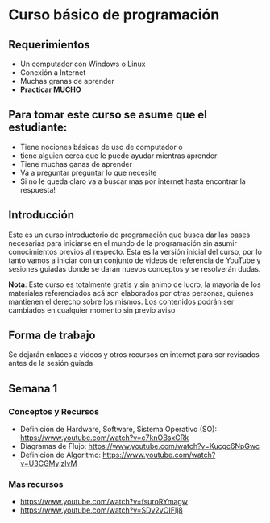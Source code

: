 Curso básico de programación
============================

Requerimientos
--------------

* Un computador con Windows o Linux
* Conexión a Internet
* Muchas granas de aprender
* **Practicar MUCHO**

Para tomar este curso se asume que el estudiante:
----------------------------------

* Tiene nociones básicas de uso de computador o
* tiene alguien cerca que le puede ayudar mientras aprender
* Tiene muchas ganas de aprender
* Va a preguntar preguntar lo que necesite
* Si no le queda claro va a buscar mas por internet hasta encontrar la respuesta!

Introducción
------------

Este es un curso introductorio de programación que busca dar las bases necesarias para iniciarse en el mundo de la programación sin asumir conocimientos previos al respecto.
Esta es la versión inicial del curso, por lo tanto vamos a iniciar con un conjunto de videos de referencia de YouTube y sesiones guiadas donde se darán nuevos conceptos y se resolverán dudas.

**Nota**: Este curso es totalmente gratis y sin animo de lucro, la mayoria de los materiales referenciados acá son elaborados por otras personas, quienes mantienen el derecho sobre los mismos. Los contenidos podrán ser cambiados en cualquier momento sin previo aviso


Forma de trabajo
----------------

Se dejarán enlaces a videos y otros recursos en internet para ser revisados antes de la sesión guiada

Semana 1
--------

### Conceptos y Recursos

- Definición de  Hardware, Software, Sistema Operativo (SO): https://www.youtube.com/watch?v=c7knOBsxCRk
- Diagramas de Flujo: https://www.youtube.com/watch?v=Kucgc6NpGwc
- Definición de Algoritmo: https://www.youtube.com/watch?v=U3CGMyjzlvM

### Mas recursos

- https://www.youtube.com/watch?v=fsuroRYmagw
- https://www.youtube.com/watch?v=SDv2vOIFIj8
